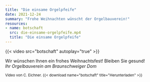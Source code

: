 ```yaml
---
title: "Die einsame Orgelpfeife"
date: 2021-12-24
summary: "Frohe Weihnachten wünscht der Orgelbauverein!"
resources:
- name: botschaft
  src: die-einsame-orgelpfeife.mp4
  title: "Die einsame Orgelpfeife"
---
```


{{< video src="botschaft" autoplay="true" >}}

Wir wünschen Ihnen ein frohes Weihnachtsfest! Bleiben Sie gesund!  
_Ihr Orgelbauverein am Braunschweiger Dom_

<small>

Video von C.&nbsp;Eichner.
{{< download name="botschaft" title="Herunterladen" >}}

</small>
